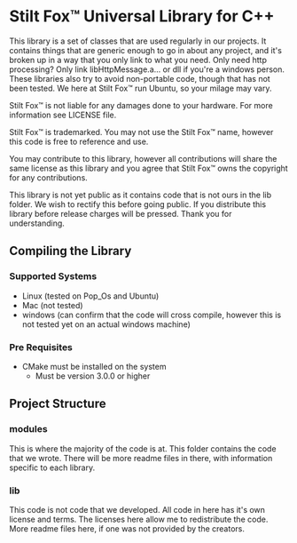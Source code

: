 # Stilt Fox™ Universal Library for C++
This library is a set of classes that are used regularly in our projects. It contains things that are generic enough to go in about any project, and it's broken up in a way that you only link to what you need. Only need http processing? Only link libHttpMessage.a... or dll if you're a windows person. These libraries also try to avoid non-portable code, though that has not been tested. We here at Stilt Fox™ run Ubuntu, so your milage may vary.

Stilt Fox™ is not liable for any damages done to your hardware. For more information see LICENSE file.

Stilt Fox™ is trademarked. You may not use the Stilt Fox™ name, however this code is free to reference and use.

You may contribute to this library, however all contributions will share the same license as this library and you agree that Stilt Fox™ owns the copyright for any contributions.

This library is not yet public as it contains code that is not ours in the lib folder. We wish to rectify this before going public. If you distribute this library before release charges will be pressed. Thank you for understanding.

## Compiling the Library
### Supported Systems
- Linux (tested on Pop_Os and Ubuntu)
- Mac (not tested)
- windows (can confirm that the code will cross compile, however this is not tested yet on an actual windows machine)

### Pre Requisites
- CMake must be installed on the system
    - Must be version 3.0.0 or higher

## Project Structure
### modules
This is where the majority of the code is at. This folder contains the code that we wrote. There will be more readme files in there, with information specific to each library.

### lib
This code is not code that we developed. All code in here has it's own license and terms. The licenses here allow me to redistribute the code. More readme files here, if one was not provided by the creators.